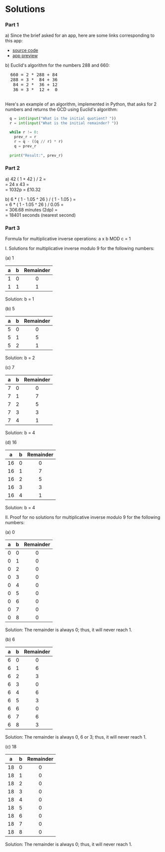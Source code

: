 # Solutions

### Part 1
  a) Since the brief asked for an app, here are some links corresponding to this app:
  
  - [source code](https://github.com/vas16290487/Maths-for-Computing/blob/Maths-Changes/A1%20-%20LCM%20Calculator%20Hot%20Dogs.html)
  - [app preview](https://htmlpreview.github.io/?https://github.com/vas16290487/Maths-for-Computing/blob/Maths-Changes/A1%20-%20LCM%20Calculator%20Hot%20Dogs.html)
  
  b) Euclid's algorithm for the numbers 288 and 660:
  <pre>
  660 = 2 * 288 + 84
  288 = 3 *  84 + 36
   84 = 2 *  36 + 12
   36 = 3 *  12 +  0
  </pre>
  
  Here's an example of an algorithm, implemented in Python, that asks for 2 numbers and returns the GCD using Euclid's algorithm:
  ```python
    q = int(input("What is the initial quotient? "))
    r = int(input("What is the initial remainder? "))

    while r != 0:
      prev_r = r
      r = q - ((q // r) * r)
      q = prev_r
    
    print("Result:", prev_r)
  ```
  
### Part 2  
  a) 42 ( 1 + 42 ) / 2 =  
   = 24 x 43 =  
   = 1032p = £10.32  
  
  b) 6 * ( 1 - 1.05 ^ 26 ) / ( 1 - 1.05 ) =  
   = 6 * ( 1 - 1.05 ^ 26 ) / 0.05 =  
   = 306.68 minutes (2dp) =  
   = 18401 seconds (nearest second)
   
### Part 3

Formula for multiplicative inverse operations: a x b MOD c = 1

  I. Solutions for multiplicative inverse modulo 9 for the following numbers:
  
  (a) 1
  
   a  |  b  | Remainder
  --- | --- | :-------:
   1  |  0  |     0
   1  |  1  |     1
  
  Solution: b = 1
  
  (b) 5
  
   a  |  b  | Remainder
  --- | --- | :-------:
   5  |  0  |     0
   5  |  1  |     5
   5  |  2  |     1  
   
   Solution: b = 2
   
  (c) 7
  
   a  |  b  | Remainder
  --- | --- | :-------:
   7  |  0  |     0
   7  |  1  |     7
   7  |  2  |     5
   7  |  3  |     3
   7  |  4  |     1
   
   Solution: b = 4
   
  (d) 16
  
   a  |  b  | Remainder
  --- | --- | :-------:
   16 |  0  |     0
   16 |  1  |     7
   16 |  2  |     5
   16 |  3  |     3
   16 |  4  |     1
  
  Solution: b = 4
  
  II. Proof for no solutions for multiplicative inverse modulo 9 for the following numbers:
  
  (a) 0
  
   a  |  b  | Remainder
  --- | --- | :-------:
   0  |  0  |     0
   0  |  1  |     0
   0  |  2  |     0
   0  |  3  |     0
   0  |  4  |     0
   0  |  5  |     0
   0  |  6  |     0
   0  |  7  |     0
   0  |  8  |     0
  
  Solution: The remainder is always 0; thus, it will never reach 1.
  
  (b) 6
  
   a  |  b  | Remainder
  --- | --- | :-------:
   6  |  0  |     0
   6  |  1  |     6
   6  |  2  |     3
   6  |  3  |     0
   6  |  4  |     6
   6  |  5  |     3
   6  |  6  |     0
   6  |  7  |     6
   6  |  8  |     3
  
  Solution: The remainder is always 0, 6 or 3; thus, it will never reach 1.
  
  (c) 18
  
   a  |  b  | Remainder
  --- | --- | :-------:
   18 |  0  |     0
   18 |  1  |     0
   18 |  2  |     0
   18 |  3  |     0
   18 |  4  |     0
   18 |  5  |     0
   18 |  6  |     0
   18 |  7  |     0
   18 |  8  |     0
  
  Solution: The remainder is always 0; thus, it will never reach 1.
  
  
